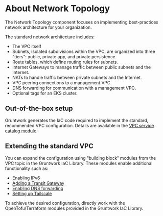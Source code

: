 

# About Network Topology

The Network Topology component focuses on implementing best-practices network architecture for your organization.

The standard network architecture includes:

- The VPC itself
- Subnets, isolated subdivisions within the VPC, are organized into three "tiers": public, private app, and private persistence.
- Route tables, which define routing rules for subnets.
- Internet Gateways to manage traffic between public subnets and the Internet.
- NATs to handle traffic between private subnets and the Internet.
- VPC peering connections to a management VPC.
- DNS forwarding for communication with a management VPC.
- Optional tags for an EKS cluster.

## Out-of-the-box setup

Gruntwork generates the IaC code required to implement the standard, recommended VPC configuration. Details are available in the [VPC service catalog module](/reference/services/networking/virtual-private-cloud-vpc).

## Extending the standard VPC

You can expand the configuration using "building block" modules from the VPC topic in the Gruntwork IaC Library. These modules enable additional functionality such as:

- [Enabling IPv6](/reference/modules/terraform-aws-vpc/vpc-app/#ipv6-design)
- [Adding a Transit Gateway](/reference/modules/terraform-aws-vpc/transit-gateway/)
- [Enabling DNS forwarding](/reference/modules/terraform-aws-vpc/vpc-dns-forwarder/)
- [Setting up Tailscale](/reference/services/security/tailscale-subnet-router)

To achieve the desired configuration, directly work with the OpenTofu/Terraform modules provided in the Gruntwork IaC Library.
